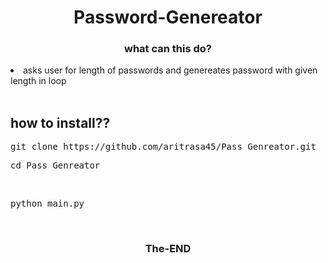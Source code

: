 <h1 align="center">
  Password-Genereator
</h1>

<h3 align="center">
  what can this do?
</h3>
<li>asks user for length of passwords and genereates password with given length in loop</li>


<br>

<h2>how to install??</h2>


<pre>git clone https://github.com/aritrasa45/Pass_Genreator.git</pre>
<pre>cd Pass_Genreator</pre>
<br>
<pre>python main.py</pre>
<br>



 <h3 align="center">
  The-END
</h3>
